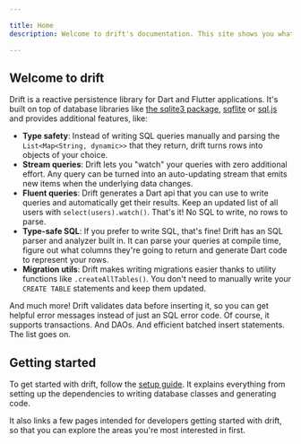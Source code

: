 ```yaml
---

title: Home
description: Welcome to drift's documentation. This site shows you what drift can do and how to use it.

---
```


## Welcome to drift

Drift is a reactive persistence library for Dart and Flutter applications. It's built on top
of database libraries like [the sqlite3 package](https://pub.dev/packages/sqlite3), [sqflite](https://pub.dev/packages/sqflite) or [sql.js](https://github.com/sql-js/sql.js/)
and provides additional features, like:

- __Type safety__: Instead of writing SQL queries manually and parsing the `List<Map<String, dynamic>>` that they
return, drift turns rows into objects of your choice.
- __Stream queries__: Drift lets you "watch" your queries with zero additional effort. Any query can be turned into
 an auto-updating stream that emits new items when the underlying data changes.
- __Fluent queries__: Drift generates a Dart api that you can use to write queries and automatically get their results.
 Keep an updated list of all users with `select(users).watch()`. That's it! No SQL to write, no rows to parse.
- __Type-safe SQL__: If you prefer to write SQL, that's fine! Drift has an SQL parser and analyzer built in. It can parse
  your queries at compile time, figure out what columns they're going to return and generate Dart code to represent your
  rows.
- __Migration utils__: Drift makes writing migrations easier thanks to utility functions like `.createAllTables()`.
 You don't need to manually write your `CREATE TABLE` statements and keep them updated.

And much more! Drift validates data before inserting it, so you can get helpful error messages instead of just an
SQL error code. Of course, it supports transactions. And DAOs. And efficient batched insert statements. The list goes on.

## Getting started

To get started with drift, follow the [setup guide](setup.md).
It explains everything from setting up the dependencies to writing database classes
and generating code.

It also links a few pages intended for developers getting started with drift, so
that you can explore the areas you're most interested in first.
